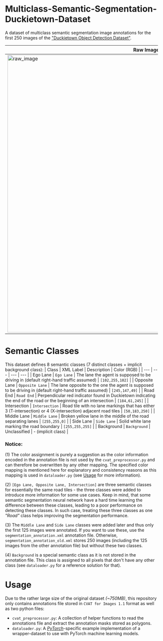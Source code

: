 # Multiclass-Semantic-Segmentation-Duckietown-Dataset
A dataset of multiclass semantic segmentation image annotations for the first 250 images of the ["Duckietown Object Detection Dataset"](https://docs.duckietown.org/daffy/AIDO/out/object_detection_dataset.html).

| Raw Image | Segmentated Image |
| --- | --- |
| <img width="915" alt="raw_image" src="https://user-images.githubusercontent.com/42655977/211690204-301193c3-a651-4a3a-bd66-6458cf3a8778.png"> | <img width="915" alt="segmentation_mask" src="https://user-images.githubusercontent.com/42655977/211690212-2c9ca63a-f3ae-4d65-a4e0-ea76b20a616f.png"> |

# Semantic Classes

This dataset defines 8 semantic classes (7 distinct classes + implicit background class):
| Class | XML Label | Description | Color (RGB) |
| --- | --- | --- | --- |
| Ego Lane | `Ego Lane` | The lane the agent is supposed to be driving in (default right-hand traffic assumed) | `[102,255,102]` |
| Opposite Lane | `Opposite Lane` | The lane opposite to the one the agent is supposed to be driving in (default right-hand traffic assumed) | `[245,147,49]` |
| Road End | `Road End` | Perpendicular red indicator found in Duckietown indicating the end of the road or the beginning of an intersection | `[184,61,245]` |
| Intersection | `Intersection` | Road tile with no lane markings that has either 3 (T-intersection) or 4 (X-intersection) adjacent road tiles  | `[50,183,250]` |
| Middle Lane | `Middle Lane` | Broken yellow lane in the middle of the road separating lanes  | `[255,255,0]` |
| Side Lane | `Side Lane` | Solid white lane marking the road boundary  | `[255,255,255]` |
| Background | `Background` | Unclassified | - (implicit class) |

### **Notice**:

(1) The color assignment is purely a suggestion as the color information encoded in the annotation file is not used by the `cvat_preprocessor.py` and can therefore be overwritten by any other mapping. The specified color mapping is mentioned here for explanatory and consistency reasons as this mapping is used in `dataloader.py` (see [Usage](#usage) for more information).

(2) `[Ego Lane, Opposite Lane, Intersection]` are three semantic classes for essentially the same road tiles - the three classes were added to introduce more information for some use cases. Keep in mind, that some semantic segmentation neural network have a hard time learning the difference between these classes, leading to a poor performance on detecting these classes. In such case, treating these three classes as one *"Road"* class helps improving the segmentation performance.

(3) The `Middle Lane` and `Side Lane` classes were added later and thus only the first 125 images were annotated. If you want to use these, use the `segmentation_annotation.xml` annotation file. Otherwise, `segmentation_annotation_old.xml` stores 250 images (including the 125 images from the other annotation file) but without these two classes.

(4) `Background` is a special semantic class as it is not stored in the annotation file. This class is assigned to all pixels that don't have any other class (see `dataloader.py` for a reference solution for that).

# Usage
[](#usage)

Due to the rather large size of the original dataset *(~750MB)*, this repository only contains annotations file stored in `CVAT for Images 1.1` format as well as two python files:
- `cvat_preprocessor.py`: A collection of helper functions to read the annotations file and extract the annotation masks stored as polygons.
- `dataloader.py`: A [_PyTorch_](https://pytorch.org)-specific example implementation of a wrapper-dataset to use with PyTorch machine learning models. 

